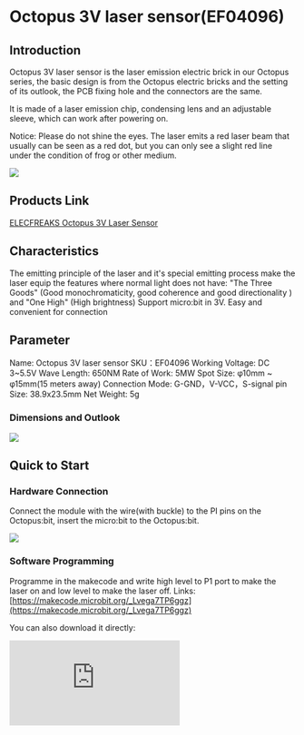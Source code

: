 ﻿# Octopus 3V laser sensor(EF04096)

## Introduction


Octopus 3V laser sensor is the laser emission electric brick in our Octopus series, the basic design is from the Octopus electric bricks and the setting of its outlook, the PCB fixing hole and the connectors are the same.

It is made of a laser emission chip,  condensing lens and an adjustable sleeve, which can work after powering on.

Notice: Please do not shine the eyes. The laser emits a red laser beam that usually can be seen as a red dot,  but you can only see a slight red line under the condition of frog or other medium.

![](https://wiki-media-ef.oss-cn-hongkong.aliyuncs.com//images/04096_00.jpg)


## Products Link

[ELECFREAKS Octopus 3V Laser Sensor](https://shop.elecfreaks.com/products/elecfreaks-octopus-3v-laser-sensor?_pos=1&_sid=090415e74&_ss=r)


## Characteristics

 The emitting principle of the laser and it's special emitting process make the laser equip the features where normal light does not have: "The Three Goods" (Good monochromaticity, good coherence and good directionality ) and "One High" (High brightness)
 Support micro:bit in 3V.
 Easy and convenient for connection

## Parameter


 Name: Octopus 3V laser sensor
 SKU：EF04096
 Working Voltage: DC 3~5.5V
 Wave Length: 650NM
 Rate of Work: 5MW
 Spot Size: φ10mm ~ φ15mm(15 meters away)
 Connection Mode: G-GND，V-VCC，S-signal pin
 Size: 38.9x23.5mm
 Net Weight: 5g

### Dimensions and Outlook

![](https://wiki-media-ef.oss-cn-hongkong.aliyuncs.com//images/eNbM5Kz.png)

## Quick to Start

### Hardware Connection

Connect the module with the wire(with buckle) to the PI pins on the Octopus:bit, insert the micro:bit to the Octopus:bit.



![](https://wiki-media-ef.oss-cn-hongkong.aliyuncs.com//images/04095_2.png)

### Software Programming

Programme in the makecode and write high level to P1 port to make the laser on  and low level to make the laser off.
Links: [https://makecode.microbit.org/_Lvega7TP6ggz](https://makecode.microbit.org/_Lvega7TP6ggz)

You can also download it directly:

<div
    style={{
        position: 'relative',
        paddingBottom: '60%',
        overflow: 'hidden',
    }}
>
    <iframe
        src="https://makecode.microbit.org/_Lvega7TP6ggz"
        frameborder="0"
        sandbox="allow-popups allow-forms allow-scripts allow-same-origin"
        style={{
            position: 'absolute',
            width: '100%',
            height: '100%',
        }}
    />
</div>

### Result

The laser lights on.

## FAQ
